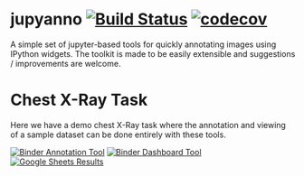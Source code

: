 # jupyanno [![Build Status](https://travis-ci.org/chestrays/jupyanno.svg?branch=master)](https://travis-ci.org/chestrays/jupyanno) [![codecov](https://codecov.io/gh/chestrays/jupyanno/branch/master/graph/badge.svg)](https://codecov.io/gh/chestrays/jupyanno)

A simple set of jupyter-based tools for quickly annotating images using IPython widgets. The toolkit is made to be easily extensible and suggestions / improvements are welcome.

# Chest X-Ray Task

Here we have a demo chest X-Ray task where the annotation and viewing of a sample dataset can be done entirely with these tools.

[![Binder Annotation Tool](https://img.shields.io/badge/launch-annotation_tool-red.svg)](https://mybinder.org/v2/gh/chestrays/jupyanno/master?urlpath=%2Fapps%2Fanno_app.ipynb%3Fuser%3Drandom_githubber)
[![Binder Dashboard Tool](https://img.shields.io/badge/launch-dashboard-blue.svg)](https://mybinder.org/v2/gh/chestrays/jupyanno/master?urlpath=%2Fapps%2Fdashboard.ipynb%3Fuser%3Drandom_githubber)
[![Google Sheets Results](https://img.shields.io/badge/show-sheets-green.svg)](https://docs.google.com/spreadsheets/d/1T02tRhe3IUUHYsMchc7hmH8nVI3uR0GffdX1PNxKIZA/edit#gid=1178875150)
